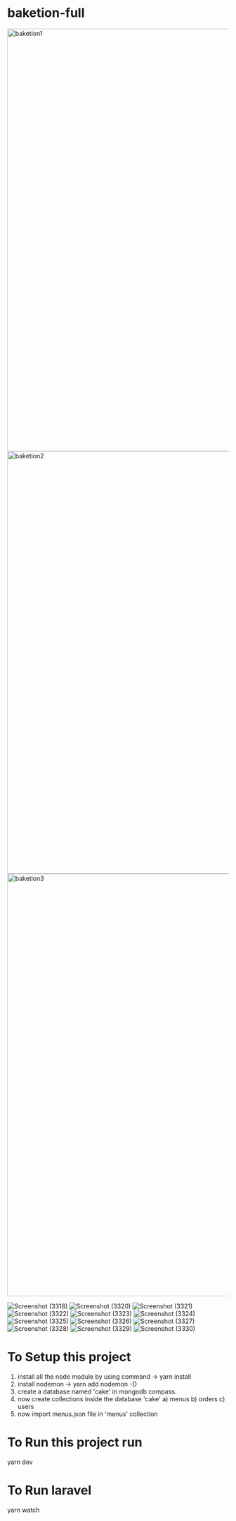 # baketion-full
<img width="960" alt="baketion1" src="https://user-images.githubusercontent.com/66526393/209388883-47e39398-d124-4d4a-abe4-c84c37be4187.png">

<img width="960" alt="baketion2" src="https://user-images.githubusercontent.com/66526393/209389117-89d86207-22a5-4775-98e1-13929d9ef732.png">

<img width="960" alt="baketion3" src="https://user-images.githubusercontent.com/66526393/209389308-18b2518c-9bf3-4e28-8c4e-737d612b1366.png">

![Screenshot (3318)](https://user-images.githubusercontent.com/66526393/209391783-05eb73bc-ac77-46b8-8122-b3edf31764d2.png)
![Screenshot (3320)](https://user-images.githubusercontent.com/66526393/209389985-7e2b8640-da68-44a4-9b9a-47ddffdef4ed.png)
![Screenshot (3321)](https://user-images.githubusercontent.com/66526393/209390029-3d0704d0-f093-402c-9205-b5101bb3971c.png)
![Screenshot (3322)](https://user-images.githubusercontent.com/66526393/209391502-252c290f-ea09-4e03-9898-f8697509adb7.png)
![Screenshot (3323)](https://user-images.githubusercontent.com/66526393/209391514-29da09e9-3b56-4b07-9953-c05712de203a.png)
![Screenshot (3324)](https://user-images.githubusercontent.com/66526393/209391568-23a87679-2150-4c9e-b68a-f6c19c9ded37.png)
![Screenshot (3325)](https://user-images.githubusercontent.com/66526393/209391576-5be3bb05-b87c-41a1-b40a-e7f202e121f1.png)
![Screenshot (3326)](https://user-images.githubusercontent.com/66526393/209391591-849deb45-47dd-458e-9bf7-e74d23ea11b9.png)
![Screenshot (3327)](https://user-images.githubusercontent.com/66526393/209391597-b5629c85-d823-4926-b9ce-a8037ad842c2.png)
![Screenshot (3328)](https://user-images.githubusercontent.com/66526393/209392113-22761f0e-0ba6-46c3-b76c-9d6878d22bd3.png)
![Screenshot (3329)](https://user-images.githubusercontent.com/66526393/209392168-dc8d04d5-d8b4-4e3d-a467-fc9de69a6c18.png)
![Screenshot (3330)](https://user-images.githubusercontent.com/66526393/209391625-7751b1c9-8ec5-490c-94ab-25866f151f7f.png)

# To Setup this project
1. install all the node module by using command
    -> yarn install
2. install nodemon
    -> yarn add nodemon -D
3. create a database named 'cake' in mongodb compass.
4. now create collections inside the database 'cake'
  a) menus
  b) orders
  c) users
5. now import menus.json file in 'menus' collection

# To Run this project run
  yarn dev
  
# To Run laravel 
  yarn watch
  
